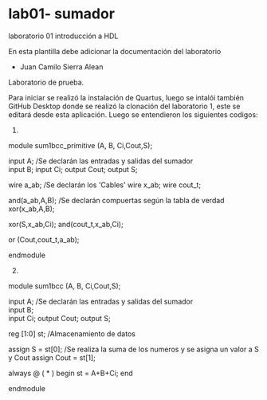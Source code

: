 # lab01- sumador 
laboratorio 01 introducción a HDL

En esta plantilla debe adicionar la documentación del laboratorio

* Juan Camilo Sierra Alean

Laboratorio de prueba.

Para iniciar se realizó la instalación de Quartus, luego se intalói también GitHub Desktop donde se realizó la clonación del laboratorio 1, este se editará desde esta aplicación.
Luego se entendieron los siguientes codigos:

1)
module sum1bcc_primitive (A, B, Ci,Cout,S);

  input  A;            /Se declarán las entradas y salidas del sumador    
  input  B;
  input  Ci;
  output Cout;
  output S;


  wire a_ab;            /Se declarán los 'Cables'
  wire x_ab;
  wire cout_t;

  and(a_ab,A,B);         /Se declarán compuertas según la tabla de verdad
  xor(x_ab,A,B);

  xor(S,x_ab,Ci);
  and(cout_t,x_ab,Ci);

  or (Cout,cout_t,a_ab);

endmodule

2)
module sum1bcc (A, B, Ci,Cout,S);

  input  A;              /Se declarán las entradas y salidas del sumador           
  input  B;                       
  input  Ci;
  output Cout;
  output S;

  reg [1:0] st;          /Almacenamiento de datos

  assign S = st[0];          /Se realiza la suma de los numeros y se asigna un valor a S y Cout
  assign Cout = st[1];

  always @ ( * ) begin
  	st  = 	A+B+Ci;
  end
  
endmodule

